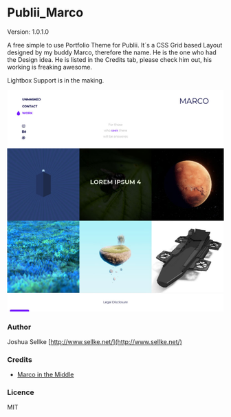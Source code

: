 # Publii_Marco
Version: 1.0.1.0

A free simple to use Portfolio Theme for Publii.
It´s a CSS Grid based Layout designed by my buddy Marco, therefore the name.
He is the one who had the Design idea.
He is listed in the Credits tab, please check him out, his working is freaking awesome.

Lightbox Support is in the making.

![Theme Preview Screenshot](ThemePreview.jpg)

### Author
Joshua Sellke [http://www.sellke.net/](http://www.sellke.net/)

### Credits
* [Marco in the Middle](https://www.instagram.com/marcointhemiddle/)

### Licence

MIT
